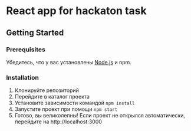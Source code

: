 # React app for hackaton task

## Getting Started

### Prerequisites

Убедитесь, что у вас установлены [Node.js](https://nodejs.org/) и npm.

### Installation

1. Клонируйте репозиторий
2. Перейдите в каталог проекта
3. Установите зависимости командой `npm install`
4. Запустите проект при помощи `npm start`
5. Готово, вы великолепны! Если проект не открылся автоматически, перейдите на http://localhost:3000
